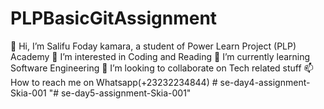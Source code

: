 # PLPBasicGitAssignment
👋 Hi, I’m Salifu Foday kamara, a student of Power Learn Project (PLP) Academy
👀 I’m interested in Coding and Reading
🌱 I’m currently learning Software Engineering
💞️ I’m looking to collaborate on Tech related stuff
📫 How to reach me on Whatsapp(+23232234844)
#   s e - d a y 4 - a s s i g n m e n t - S k i a - 0 0 1  
 "# se-day5-assignment-Skia-001" 
